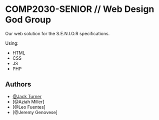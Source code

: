 # COMP2030-SENIOR // Web Design God Group

Our web solution for the S.E.N.I.O.R specifications.

Using:
- HTML
- CSS
- JS
- PHP



## Authors

- [@Jack Turner](https://www.github.com/turnernator1)
- [@Aziah Miller]
- [@Leo Fuentes]
- [@Jeremy Genovese]
